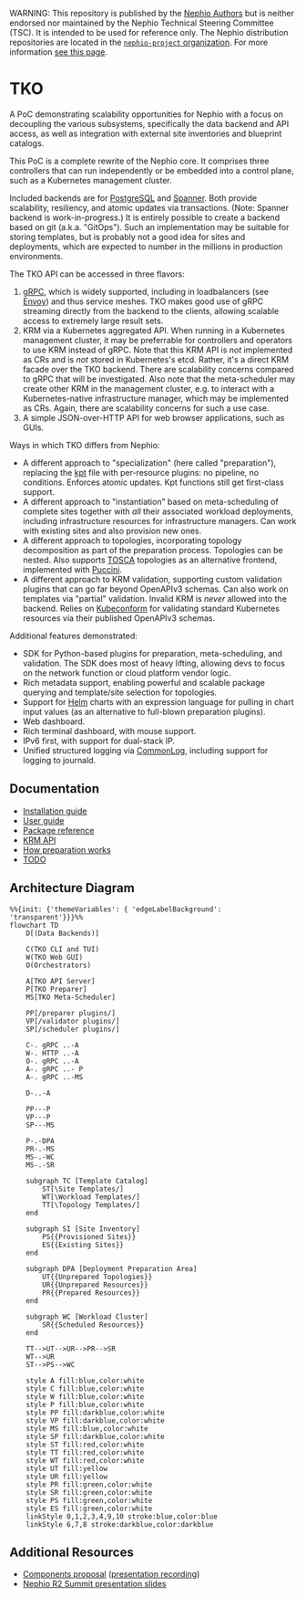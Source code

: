 WARNING: This repository is published by the [Nephio Authors](https://nephio.org/) but is
neither endorsed nor maintained by the Nephio Technical Steering Committee (TSC). It is intended
to be used for reference only. The Nephio distribution repositories are located in the
[`nephio-project` organization](https://github.com/nephio-project). For more information
[see this page](https://nephio.org/experimental).

TKO
===

A PoC demonstrating scalability opportunities for Nephio with a focus on decoupling the various
subsystems, specifically the data backend and API access, as well as integration with external
site inventories and blueprint catalogs.

This PoC is a complete rewrite of the Nephio core. It comprises three controllers that can run
independently or be embedded into a control plane, such as a Kubernetes management cluster.

Included backends are for [PostgreSQL](https://www.postgresql.org/) and
[Spanner](https://cloud.google.com/spanner). Both provide scalability, resiliency, and
atomic updates via transactions. (Note: Spanner backend is work-in-progress.) It is entirely
possible to create a backend based on git (a.k.a. "GitOps"). Such an implementation may be
suitable for storing templates, but is probably not a good idea for sites and deployments,
which are expected to number in the millions in production environments.

The TKO API can be accessed in three flavors:

1) [gRPC](https://grpc.io/), which is widely supported, including in loadbalancers (see
   [Envoy](https://www.envoyproxy.io/docs/envoy/latest/intro/arch_overview/other_protocols/grpc))
   and thus service meshes. TKO makes good use of gRPC streaming directly from the backend to
   the clients, allowing scalable access to extremely large result sets.
2) KRM via a Kubernetes aggregated API. When running in a Kubernetes management cluster, it may
   be preferrable for controllers and operators to use KRM instead of gRPC. Note that this KRM
   API is *not* implemented as CRs and is *not* stored in Kubernetes's etcd. Rather, it's a
   direct KRM facade over the TKO backend. There are scalability concerns compared to gRPC that
   will be investigated. Also note that the meta-scheduler may create other KRM in the management
   cluster, e.g. to interact with a Kubernetes-native infrastructure manager, which may be
   implemented as CRs. Again, there are scalability concerns for such a use case.
3) A simple JSON-over-HTTP API for web browser applications, such as GUIs.

Ways in which TKO differs from Nephio:

* A different approach to "specialization" (here called "preparation"), replacing the
  [kpt](https://kpt.dev/) file with per-resource plugins: no pipeline, no conditions.
  Enforces atomic updates. Kpt functions still get first-class support.
* A different approach to "instantiation" based on meta-scheduling of complete sites
  together with *all* their associated workload deployments, including infrastructure
  resources for infrastructure managers. Can work with existing sites and also provision
  new ones.
* A different approach to topologies, incorporating topology decomposition as part of the
  preparation process. Topologies can be nested. Also supports
  [TOSCA](https://www.oasis-open.org/committees/tosca/) topologies as an alternative frontend,
  implemented with [Puccini](https://github.com/tliron/puccini).
* A different approach to KRM validation, supporting custom validation plugins that can
  go far beyond OpenAPIv3 schemas. Can also work on templates via "partial" validation. Invalid
  KRM is *never* allowed into the backend. Relies on
  [Kubeconform](https://github.com/yannh/kubeconform) for validating standard Kubernetes
  resources via their published OpenAPIv3 schemas.

Additional features demonstrated:

* SDK for Python-based plugins for preparation, meta-scheduling, and validation. The SDK
  does most of heavy lifting, allowing devs to focus on the network function or cloud
  platform vendor logic.
* Rich metadata support, enabling powerful and scalable package querying and template/site
  selection for topologies.
* Support for [Helm](https://helm.sh/) charts with an expression language for pulling in
  chart input values (as an alternative to full-blown preparation plugins).
* Web dashboard.
* Rich terminal dashboard, with mouse support.
* IPv6 first, with support for dual-stack IP.
* Unified structured logging via [CommonLog](https://github.com/tliron/commonlog),
  including support for logging to journald.

Documentation
-------------

* [Installation guide](INSTALL.md)
* [User guide](USAGE.md)
* [Package reference](PACKAGES.md)
* [KRM API](KRM.md)
* [How preparation works](PREPARATION.md)
* [TODO](TODO.md)

Architecture Diagram
--------------------

```mermaid
%%{init: {'themeVariables': { 'edgeLabelBackground': 'transparent'}}}%%
flowchart TD
    D[(Data Backends)]

    C(TKO CLI and TUI)
    W(TKO Web GUI)
    O(Orchestrators)

    A[TKO API Server]
    P[TKO Preparer]
    MS[TKO Meta-Scheduler]

    PP[/preparer plugins/]
    VP[/validator plugins/]
    SP[/scheduler plugins/]

    C-. gRPC ..-A
    W-. HTTP ..-A
    O-. gRPC ..-A
    A-. gRPC ..- P
    A-. gRPC ..-MS

    D-..-A

    PP---P
    VP---P
    SP---MS

    P-.-DPA
    PR-.-MS
    MS-.-WC
    MS-.-SR

    subgraph TC [Template Catalog]
        ST[\Site Templates/]
        WT[\Workload Templates/]
        TT[\Topology Templates/]
    end

    subgraph SI [Site Inventory]
        PS{{Provisioned Sites}}
        ES{{Existing Sites}}
    end

    subgraph DPA [Deployment Preparation Area]
        UT{{Unprepared Topologies}}
        UR{{Unprepared Resources}}
        PR{{Prepared Resources}}
    end

    subgraph WC [Workload Cluster]
        SR{{Scheduled Resources}}
    end

    TT-->UT-->UR-->PR-->SR
    WT-->UR
    ST-->PS-->WC

    style A fill:blue,color:white
    style C fill:blue,color:white
    style W fill:blue,color:white
    style P fill:blue,color:white
    style PP fill:darkblue,color:white
    style VP fill:darkblue,color:white
    style MS fill:blue,color:white
    style SP fill:darkblue,color:white
    style ST fill:red,color:white
    style TT fill:red,color:white
    style WT fill:red,color:white
    style UT fill:yellow
    style UR fill:yellow
    style PR fill:green,color:white
    style SR fill:green,color:white
    style PS fill:green,color:white
    style ES fill:green,color:white
    linkStyle 0,1,2,3,4,9,10 stroke:blue,color:blue
    linkStyle 6,7,8 stroke:darkblue,color:darkblue
```


Additional Resources
--------------------

* [Components proposal](https://docs.google.com/drawings/d/1I7e3zm9-xC6cDxNd_ANPCVGbOQLgjAX25cImhwObG74)
  ([presentation recording](https://www.youtube.com/watch?v=nwd4t0DTTH8))
* [Nephio R2 Summit presentation slides](https://docs.google.com/presentation/d/1I54I6RvexMjcP-qJSDq3xEqCyD6rCEfU_lcAdSFy1iM)
